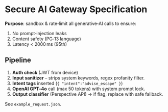 
# Secure AI Gateway Specification

**Purpose**: sandbox & rate‑limit all generative‑AI calls to ensure:
1. No prompt‑injection leaks
2. Content safety (PG‑13 language)
3. Latency < 2000 ms (95th)

## Pipeline
1. **Auth check** (JWT from device)
2. **Input sanitizer** – strips system keywords, regex profanity filter.
3. **Intent tags** inserted (`{ "intent":"advise_escape" }`)
4. **OpenAI GPT‑4o** call (max 50 tokens) with system prompt lock.
5. **Output classifier** (Perspective API) → if flag, replace with safe fallback.

See `example_request.json`.
